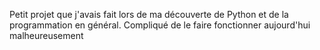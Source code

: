 Petit projet que j'avais fait lors de ma découverte de Python et de la programmation en général.
Compliqué de le faire fonctionner aujourd'hui malheureusement
